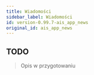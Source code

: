 ```yaml
---
title: Wiadomości
sidebar_label: Wiadomości
id: version-0.99.7-ais_app_news
original_id: ais_app_news
---
```


## TODO

> Opis w przygotowaniu
